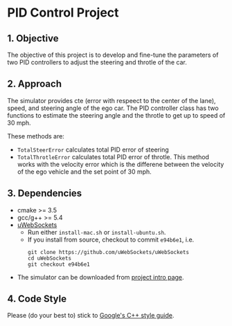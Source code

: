 # PID Control Project 


## 1. Objective 
The objective of this project is to develop and fine-tune the parameters of two PID controllers to adjust the steering and throtle of the car.  

## 2. Approach 

The simulator provides cte (error with respeect to the center of the lane), speed, and steering angle of the ego car. The PID controller class has two functions to estimate the steering angle and the throtle to get up to speed of 30 mph. 

These methods are: 
- `TotalSteerError` calculates total PID error of steering 
- `TotalThrotleError` calculates total PID error of throtle. This method works with the velocity error which is the differene between the velocity of the ego vehicle and the set point of 30 mph. 

## 3. Dependencies

* cmake >= 3.5
* gcc/g++ >= 5.4
* [uWebSockets](https://github.com/uWebSockets/uWebSockets)
  * Run either `install-mac.sh` or `install-ubuntu.sh`.
  * If you install from source, checkout to commit `e94b6e1`, i.e.
    ```
    git clone https://github.com/uWebSockets/uWebSockets 
    cd uWebSockets
    git checkout e94b6e1
    ```
* The simulator can be downloaded from [project intro page](https://github.com/udacity/self-driving-car-sim/releases). 

## 4. Code Style

Please (do your best to) stick to [Google's C++ style guide](https://google.github.io/styleguide/cppguide.html). 


